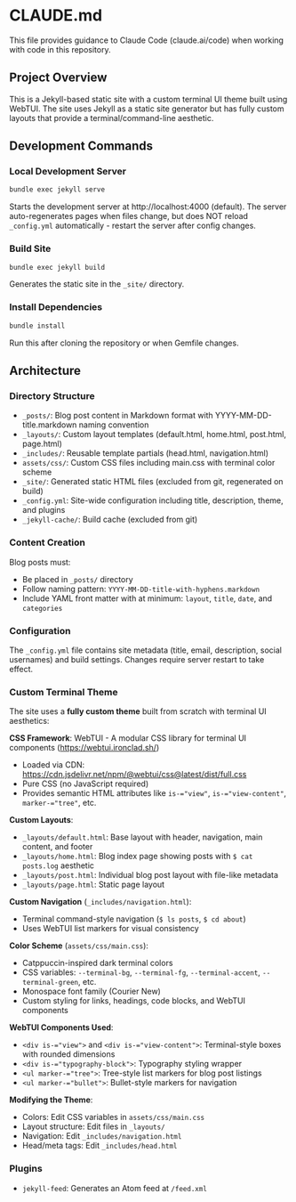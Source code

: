 # CLAUDE.md

This file provides guidance to Claude Code (claude.ai/code) when working with code in this repository.

## Project Overview

This is a Jekyll-based static site with a custom terminal UI theme built using WebTUI. The site uses Jekyll as a static site generator but has fully custom layouts that provide a terminal/command-line aesthetic.

## Development Commands

### Local Development Server
```bash
bundle exec jekyll serve
```
Starts the development server at http://localhost:4000 (default). The server auto-regenerates pages when files change, but does NOT reload `_config.yml` automatically - restart the server after config changes.

### Build Site
```bash
bundle exec jekyll build
```
Generates the static site in the `_site/` directory.

### Install Dependencies
```bash
bundle install
```
Run this after cloning the repository or when Gemfile changes.

## Architecture

### Directory Structure
- `_posts/`: Blog post content in Markdown format with YYYY-MM-DD-title.markdown naming convention
- `_layouts/`: Custom layout templates (default.html, home.html, post.html, page.html)
- `_includes/`: Reusable template partials (head.html, navigation.html)
- `assets/css/`: Custom CSS files including main.css with terminal color scheme
- `_site/`: Generated static HTML files (excluded from git, regenerated on build)
- `_config.yml`: Site-wide configuration including title, description, theme, and plugins
- `_jekyll-cache/`: Build cache (excluded from git)

### Content Creation
Blog posts must:
- Be placed in `_posts/` directory
- Follow naming pattern: `YYYY-MM-DD-title-with-hyphens.markdown`
- Include YAML front matter with at minimum: `layout`, `title`, `date`, and `categories`

### Configuration
The `_config.yml` file contains site metadata (title, email, description, social usernames) and build settings. Changes require server restart to take effect.

### Custom Terminal Theme

The site uses a **fully custom theme** built from scratch with terminal UI aesthetics:

**CSS Framework**: WebTUI - A modular CSS library for terminal UI components (https://webtui.ironclad.sh/)
- Loaded via CDN: https://cdn.jsdelivr.net/npm/@webtui/css@latest/dist/full.css
- Pure CSS (no JavaScript required)
- Provides semantic HTML attributes like `is-="view"`, `is-="view-content"`, `marker-="tree"`, etc.

**Custom Layouts**:
- `_layouts/default.html`: Base layout with header, navigation, main content, and footer
- `_layouts/home.html`: Blog index page showing posts with `$ cat posts.log` aesthetic
- `_layouts/post.html`: Individual blog post layout with file-like metadata
- `_layouts/page.html`: Static page layout

**Custom Navigation** (`_includes/navigation.html`):
- Terminal command-style navigation (`$ ls posts`, `$ cd about`)
- Uses WebTUI list markers for visual consistency

**Color Scheme** (`assets/css/main.css`):
- Catppuccin-inspired dark terminal colors
- CSS variables: `--terminal-bg`, `--terminal-fg`, `--terminal-accent`, `--terminal-green`, etc.
- Monospace font family (Courier New)
- Custom styling for links, headings, code blocks, and WebTUI components

**WebTUI Components Used**:
- `<div is-="view">` and `<div is-="view-content">`: Terminal-style boxes with rounded dimensions
- `<div is-="typography-block">`: Typography styling wrapper
- `<ul marker-="tree">`: Tree-style list markers for blog post listings
- `<ul marker-="bullet">`: Bullet-style markers for navigation

**Modifying the Theme**:
- Colors: Edit CSS variables in `assets/css/main.css`
- Layout structure: Edit files in `_layouts/`
- Navigation: Edit `_includes/navigation.html`
- Head/meta tags: Edit `_includes/head.html`

### Plugins
- `jekyll-feed`: Generates an Atom feed at `/feed.xml`
